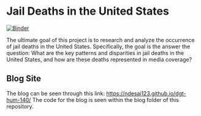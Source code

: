 # Jail Deaths in the United States

[![Binder](https://mybinder.org/badge_logo.svg)](https://mybinder.org/v2/gh/ndesai123/dgt-hum-140/main)

The ultimate goal of this project is to research and analyze the occurrence of jail deaths in the United States. Specifically, the goal is the answer the question: What are the key patterns and disparities in jail deaths in the United States, and how are these deaths represented in media coverage?

## Blog Site
The blog can be seen through this link: https://ndesai123.github.io/dgt-hum-140/
The code for the blog is seen within the blog folder of this repository.
